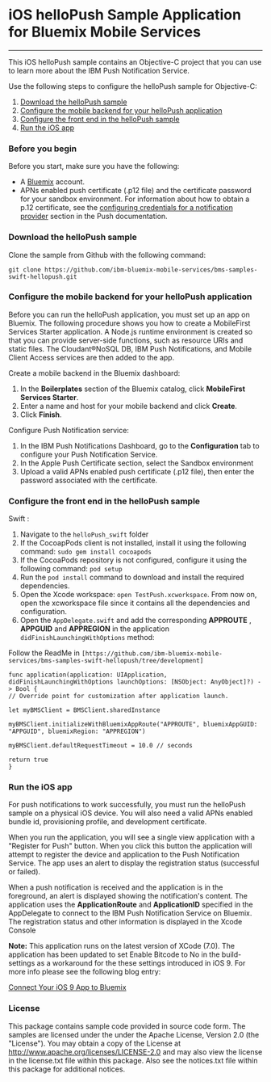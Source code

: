 # iOS helloPush Sample Application for Bluemix Mobile Services
---
This iOS helloPush sample contains an Objective-C project that you can use to learn more about the IBM Push Notification Service. 

Use the following steps to configure the helloPush sample for Objective-C:

1. [Download the helloPush sample](#download-the-hellopush-sample)
2. [Configure the mobile backend for your helloPush application](#configure-the-mobile-backend-for-your-hellopush-application)
3. [Configure the front end in the helloPush sample](#configure-the-front-end-in-the-hellopush-sample)
4. [Run the iOS app](#run-the-ios-app)


### Before you begin
Before you start, make sure you have the following:

- A [Bluemix](http://bluemix.net) account.
- APNs enabled push certificate (.p12 file) and the certificate password for your sandbox environment. For information about how to obtain a p.12 certificate, see the [configuring credentials for a notification provider](https://www.ng.bluemix.net/docs/services/mobilepush/index.html#push_provider) section in the Push documentation.

### Download the helloPush sample
Clone the sample from Github with the following command:

```git clone https://github.com/ibm-bluemix-mobile-services/bms-samples-swift-hellopush.git```

### Configure the mobile backend for your helloPush application
Before you can run the helloPush application, you must set up an app on Bluemix.  The following procedure shows you how to create a MobileFirst Services Starter application. A Node.js runtime environment is created so that you can provide server-side functions, such as resource URIs and static files. The Cloudant®NoSQL DB, IBM Push Notifications, and Mobile Client Access services are then added to the app.

Create a mobile backend in the  Bluemix dashboard:

1.	In the **Boilerplates** section of the Bluemix catalog, click **MobileFirst Services Starter**.
2.	Enter a name and host for your mobile backend and click **Create**.
3.	Click **Finish**.

Configure Push Notification service:

1.	In the IBM Push Notifications Dashboard, go to the **Configuration** tab to configure your Push Notification Service.  
2.  In the Apple Push Certificate section, select the Sandbox environment
3.  Upload a valid APNs enabled push certificate (.p12 file), then enter the password associated with the certificate.

### Configure the front end in the helloPush sample

Swift :

1. Navigate to the `helloPush_swift` folder
2. If the CocoapPods client is not installed, install it using the following command: `sudo gem install cocoapods`
3. If the CocoaPods repository is not configured, configure it using the following command: `pod setup`
4. Run the `pod install` command to download and install the required dependencies.
5. Open the Xcode workspace: `open TestPush.xcworkspace`. From now on, open the xcworkspace file since it contains all the dependencies and configuration.
6. Open the `AppDelegate.swift` and add the corresponding **APPROUTE** ,
**APPGUID** and **APPREGION** in the application `didFinishLaunchingWithOptions` method:

Follow the ReadMe in `[https://github.com/ibm-bluemix-mobile-services/bms-samples-swift-hellopush/tree/development]`

```
func application(application: UIApplication, didFinishLaunchingWithOptions launchOptions: [NSObject: AnyObject]?) -> Bool {
// Override point for customization after application launch.

let myBMSClient = BMSClient.sharedInstance

myBMSClient.initializeWithBluemixAppRoute("APPROUTE", bluemixAppGUID: "APPGUID", bluemixRegion: "APPREGION")

myBMSClient.defaultRequestTimeout = 10.0 // seconds

return true
}
```

### Run the iOS app
For push notifications to work successfully, you must run the helloPush sample on a physical iOS device. You will also need a valid APNs enabled bundle id, provisioning profile, and development certificate.

When you run the application, you will see a single view application with a "Register for Push" button. When you click this button the application will attempt to register the device and application to the Push Notification Service. The app uses an alert to display the registration status (successful or failed).

When a push notification is received and the application is in the foreground, an alert is displayed showing the notification's content. The application uses the **ApplicationRoute** and **ApplicationID** specified in the AppDelegate to connect to the IBM Push Notification Service on Bluemix. The registration status and other information is displayed  in the Xcode Console 


**Note:** This application runs on the latest version of XCode (7.0). The application has been updated to set Enable Bitcode to No in the build-settings as a workaround for the these settings introduced in iOS 9. For more info please see the following blog entry:

[Connect Your iOS 9 App to Bluemix](https://developer.ibm.com/bluemix/2015/09/16/connect-your-ios-9-app-to-bluemix/)

### License
This package contains sample code provided in source code form. The samples are licensed under the under the Apache License, Version 2.0 (the "License"). You may obtain a copy of the License at http://www.apache.org/licenses/LICENSE-2.0 and may also view the license in the license.txt file within this package. Also see the notices.txt file within this package for additional notices.
